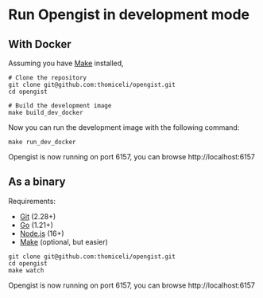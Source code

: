 # Run Opengist in development mode

## With Docker

Assuming you have [Make](https://linux.die.net/man/1/make) installed,

```shell
# Clone the repository
git clone git@github.com:thomiceli/opengist.git
cd opengist

# Build the development image
make build_dev_docker
```

Now you can run the development image with the following command:

```shell
make run_dev_docker
```

Opengist is now running on port 6157, you can browse http://localhost:6157

## As a binary

Requirements:
* [Git](https://git-scm.com/downloads) (2.28+)
* [Go](https://go.dev/doc/install) (1.21+)
* [Node.js](https://nodejs.org/en/download/) (16+)
* [Make](https://linux.die.net/man/1/make) (optional, but easier)

```shell
git clone git@github.com:thomiceli/opengist.git
cd opengist
make watch
```

Opengist is now running on port 6157, you can browse http://localhost:6157
